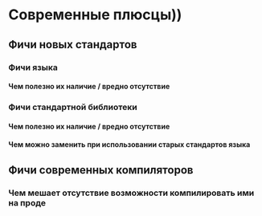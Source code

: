 # Современные плюсцы))
## Фичи новых стандартов
### Фичи языка
#### Чем полезно их наличие / вредно отсутствие
### Фичи стандартной библиотеки
#### Чем полезно их наличие / вредно отсутствие
#### Чем можно заменить при использовании старых стандартов языка
## Фичи современных компиляторов
### Чем мешает отсутствие возможности компилировать ими на проде
